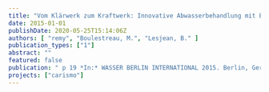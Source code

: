 ```yaml
---
title: "Vom Klärwerk zum Kraftwerk: Innovative Abwasserbehandlung mit Energiegewinn"
date: 2015-01-01
publishDate: 2020-05-25T15:14:06Z
authors: [ "remy", "Boulestreau, M.", "Lesjean, B." ]
publication_types: ["1"]
abstract: ""
featured: false
publication: " p 19 *In:* WASSER BERLIN INTERNATIONAL 2015. Berlin, Germany. 24-27 March 2015"
projects: ["carismo"]
---
```



